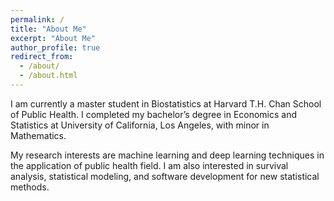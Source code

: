 ```yaml
---
permalink: /
title: "About Me"
excerpt: "About Me"
author_profile: true
redirect_from: 
  - /about/
  - /about.html
---
```


I am currently a master student in Biostatistics at Harvard T.H. Chan School of Public Health. I completed my bachelor’s degree in Economics and Statistics at University of California, Los Angeles, with minor in Mathematics. 

My research interests are machine learning and deep learning techniques in the application of public health field. I am also interested in survival analysis, statistical modeling, and software development for new statistical methods. 



